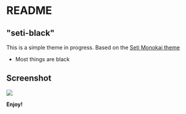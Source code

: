 # README
## "seti-black"
This is a simple theme in progress. Based on the [Seti Monokai theme](https://github.com/smukkekim/vscode-setimonokai-theme)

* Most things are black

## Screenshot
![](https://i.imgur.com/0IEDCDw.png)

**Enjoy!**

